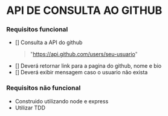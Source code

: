 # API DE CONSULTA AO GITHUB

### Requisitos funcional

- [] Consulta a API do github
  > "https://api.github.com/users/seu-usuario"
- [] Deverá retornar link para a pagina do github, nome e bio
- [] Deverá exibir mensagem caso o usuario não exista

### Requisitos não funcional

- Construido utilizando node e express
- Utilizar TDD
